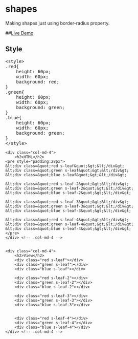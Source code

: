 # shapes
Making shapes just using border-radius property. 

##[Live Demo](http://zafree.github.io/shapes/)

<div id="usage">
	<div class="col-md-4">
		<h2>Style</h2>
<pre>
&lt;style&gt; 
.red{	
	height: 60px; 
	width: 60px; 
	background: red;
} 
.green{	
	height: 60px; 
	width: 60px; 
	background: green;
} 
.blue{	
	height: 60px; 
	width: 60px; 
	background: green;
} 
&lt;/style&gt; 
</pre>
	</div> <!-- .col-md-4 -->

	<div class="col-md-4">
		<h2>HTML</h2>
	<pre style="padding:28px">
	&lt;div class=&quot;red s-leaf&quot;&gt;&lt;/div&gt;
	&lt;div class=&quot;green s-leaf&quot;&gt;&lt;/div&gt;
	&lt;div class=&quot;blue s-leaf&quot;&gt;&lt;/div&gt;

	&lt;div class=&quot;red s-leaf-2&quot;&gt;&lt;/div&gt;
	&lt;div class=&quot;green s-leaf-2&quot;&gt;&lt;/div&gt;
	&lt;div class=&quot;blue s-leaf-2&quot;&gt;&lt;/div&gt;

	&lt;div class=&quot;red s-leaf-3&quot;&gt;&lt;/div&gt;
	&lt;div class=&quot;green s-leaf-3&quot;&gt;&lt;/div&gt;
	&lt;div class=&quot;blue s-leaf-3&quot;&gt;&lt;/div&gt;

	&lt;div class=&quot;red s-leaf-4&quot;&gt;&lt;/div&gt;
	&lt;div class=&quot;green s-leaf-4&quot;&gt;&lt;/div&gt;
	&lt;div class=&quot;blue s-leaf-4&quot;&gt;&lt;/div&gt;
	</pre>
	</div> <!-- .col-md-4 -->


	<div class="col-md-4">
		<h2>View</h2>
		<div class="red s-leaf"></div>
		<div class="green s-leaf"></div>
		<div class="blue s-leaf"></div>

		<div class="red s-leaf-2"></div>
		<div class="green s-leaf-2"></div>
		<div class="blue s-leaf-2"></div>
		
		<div class="red s-leaf-3"></div>
		<div class="green s-leaf-3"></div>
		<div class="blue s-leaf-3"></div>

		
		<div class="red s-leaf-4"></div>
		<div class="green s-leaf-4"></div>
		<div class="blue s-leaf-4"></div>
	</div> <!-- .col-md-4 -->
</div> <!-- usage -->